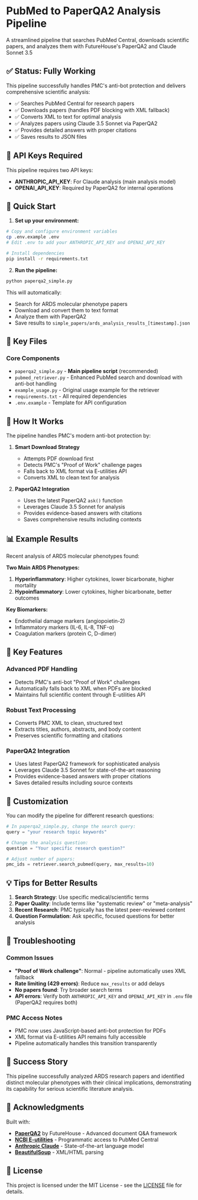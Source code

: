 # PubMed to PaperQA2 Analysis Pipeline

A streamlined pipeline that searches PubMed Central, downloads scientific papers, and analyzes them with FutureHouse's PaperQA2 and Claude Sonnet 3.5

## ✅ Status: Fully Working

This pipeline successfully handles PMC's anti-bot protection and delivers comprehensive scientific analysis:
- ✅ Searches PubMed Central for research papers
- ✅ Downloads papers (handles PDF blocking with XML fallback)
- ✅ Converts XML to text for optimal analysis
- ✅ Analyzes papers using Claude 3.5 Sonnet via PaperQA2
- ✅ Provides detailed answers with proper citations
- ✅ Saves results to JSON files

## 🔑 API Keys Required

This pipeline requires two API keys:
- **ANTHROPIC_API_KEY**: For Claude analysis (main analysis model)
- **OPENAI_API_KEY**: Required by PaperQA2 for internal operations

## 🚀 Quick Start

1. **Set up your environment:**
```bash
# Copy and configure environment variables
cp .env.example .env
# Edit .env to add your ANTHROPIC_API_KEY and OPENAI_API_KEY

# Install dependencies
pip install -r requirements.txt
```

2. **Run the pipeline:**
```bash
python paperqa2_simple.py
```

This will automatically:
- Search for ARDS molecular phenotype papers
- Download and convert them to text format
- Analyze them with PaperQA2
- Save results to `simple_papers/ards_analysis_results_[timestamp].json`

## 📁 Key Files

### Core Components
- `paperqa2_simple.py` - **Main pipeline script** (recommended)
- `pubmed_retriever.py` - Enhanced PubMed search and download with anti-bot handling
- `example_usage.py` - Original usage example for the retriever
- `requirements.txt` - All required dependencies
- `.env.example` - Template for API configuration

## 🔧 How It Works

The pipeline handles PMC's modern anti-bot protection by:

1. **Smart Download Strategy**
   - Attempts PDF download first
   - Detects PMC's "Proof of Work" challenge pages
   - Falls back to XML format via E-utilities API
   - Converts XML to clean text for analysis

2. **PaperQA2 Integration**
   - Uses the latest PaperQA2 `ask()` function
   - Leverages Claude 3.5 Sonnet for analysis
   - Provides evidence-based answers with citations
   - Saves comprehensive results including contexts

## 📊 Example Results

Recent analysis of ARDS molecular phenotypes found:

**Two Main ARDS Phenotypes:**
1. **Hyperinflammatory**: Higher cytokines, lower bicarbonate, higher mortality
2. **Hypoinflammatory**: Lower cytokines, higher bicarbonate, better outcomes

**Key Biomarkers:**
- Endothelial damage markers (angiopoietin-2)
- Inflammatory markers (IL-6, IL-8, TNF-α)
- Coagulation markers (protein C, D-dimer)

## 🎯 Key Features

### Advanced PDF Handling
- Detects PMC's anti-bot "Proof of Work" challenges
- Automatically falls back to XML when PDFs are blocked
- Maintains full scientific content through E-utilities API

### Robust Text Processing
- Converts PMC XML to clean, structured text
- Extracts titles, authors, abstracts, and body content
- Preserves scientific formatting and citations

### PaperQA2 Integration
- Uses latest PaperQA2 framework for sophisticated analysis
- Leverages Claude 3.5 Sonnet for state-of-the-art reasoning
- Provides evidence-based answers with proper citations
- Saves detailed results including source contexts

## 🔧 Customization

You can modify the pipeline for different research questions:

```python
# In paperqa2_simple.py, change the search query:
query = "your research topic keywords"

# Change the analysis question:
question = "Your specific research question?"

# Adjust number of papers:
pmc_ids = retriever.search_pubmed(query, max_results=10)
```

## 💡 Tips for Better Results

1. **Search Strategy**: Use specific medical/scientific terms
2. **Paper Quality**: Include terms like "systematic review" or "meta-analysis"
3. **Recent Research**: PMC typically has the latest peer-reviewed content
4. **Question Formulation**: Ask specific, focused questions for better analysis

## 🐛 Troubleshooting

### Common Issues
- **"Proof of Work challenge"**: Normal - pipeline automatically uses XML fallback
- **Rate limiting (429 errors)**: Reduce `max_results` or add delays
- **No papers found**: Try broader search terms
- **API errors**: Verify both `ANTHROPIC_API_KEY` and `OPENAI_API_KEY` in `.env` file (PaperQA2 requires both)

### PMC Access Notes
- PMC now uses JavaScript-based anti-bot protection for PDFs
- XML format via E-utilities API remains fully accessible
- Pipeline automatically handles this transition transparently

## 🌟 Success Story

This pipeline successfully analyzed ARDS research papers and identified distinct molecular phenotypes with their clinical implications, demonstrating its capability for serious scientific literature analysis.

## 🙏 Acknowledgments

Built with:
- **[PaperQA2](https://github.com/Future-House/paper-qa)** by FutureHouse - Advanced document Q&A framework
- **[NCBI E-utilities](https://www.ncbi.nlm.nih.gov/books/NBK25497/)** - Programmatic access to PubMed Central
- **[Anthropic Claude](https://www.anthropic.com/)** - State-of-the-art language model
- **[BeautifulSoup](https://www.crummy.com/software/BeautifulSoup/)** - XML/HTML parsing

## 📝 License

This project is licensed under the MIT License - see the [LICENSE](LICENSE) file for details.
